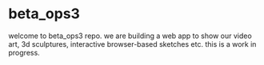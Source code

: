 # beta_ops3 

welcome to beta_ops3 repo. we are building a web app to show our video art, 3d sculptures, interactive browser-based sketches etc.
this is a work in progress.